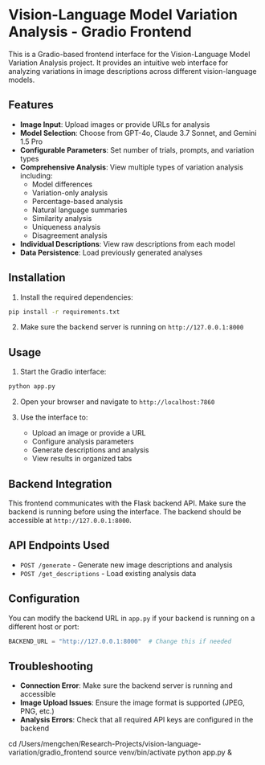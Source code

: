 # Vision-Language Model Variation Analysis - Gradio Frontend

This is a Gradio-based frontend interface for the Vision-Language Model Variation Analysis project. It provides an intuitive web interface for analyzing variations in image descriptions across different vision-language models.

## Features

- **Image Input**: Upload images or provide URLs for analysis
- **Model Selection**: Choose from GPT-4o, Claude 3.7 Sonnet, and Gemini 1.5 Pro
- **Configurable Parameters**: Set number of trials, prompts, and variation types
- **Comprehensive Analysis**: View multiple types of variation analysis including:
  - Model differences
  - Variation-only analysis
  - Percentage-based analysis
  - Natural language summaries
  - Similarity analysis
  - Uniqueness analysis
  - Disagreement analysis
- **Individual Descriptions**: View raw descriptions from each model
- **Data Persistence**: Load previously generated analyses

## Installation

1. Install the required dependencies:
```bash
pip install -r requirements.txt
```

2. Make sure the backend server is running on `http://127.0.0.1:8000`

## Usage

1. Start the Gradio interface:
```bash
python app.py
```

2. Open your browser and navigate to `http://localhost:7860`

3. Use the interface to:
   - Upload an image or provide a URL
   - Configure analysis parameters
   - Generate descriptions and analysis
   - View results in organized tabs

## Backend Integration

This frontend communicates with the Flask backend API. Make sure the backend is running before using the interface. The backend should be accessible at `http://127.0.0.1:8000`.

## API Endpoints Used

- `POST /generate` - Generate new image descriptions and analysis
- `POST /get_descriptions` - Load existing analysis data

## Configuration

You can modify the backend URL in `app.py` if your backend is running on a different host or port:

```python
BACKEND_URL = "http://127.0.0.1:8000"  # Change this if needed
```

## Troubleshooting

- **Connection Error**: Make sure the backend server is running and accessible
- **Image Upload Issues**: Ensure the image format is supported (JPEG, PNG, etc.)
- **Analysis Errors**: Check that all required API keys are configured in the backend


cd /Users/mengchen/Research-Projects/vision-language-variation/gradio_frontend
source venv/bin/activate
python app.py &
